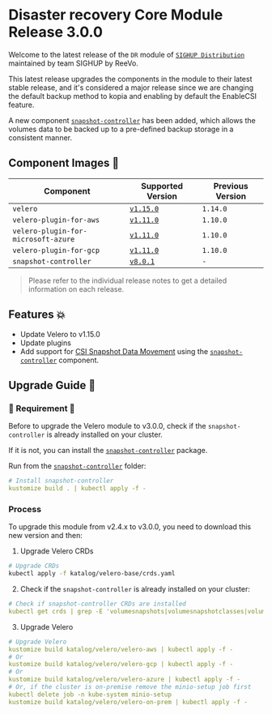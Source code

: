 # Disaster recovery Core Module Release 3.0.0

Welcome to the latest release of the `DR` module of [`SIGHUP Distribution`](https://github.com/sighupio/distribution) maintained by team SIGHUP by ReeVo.

This latest release upgrades the components in the module to their latest stable release, and it's considered a major release since we are changing the default backup method to kopia and enabling by default the EnableCSI feature.

A new component [`snapshot-controller`](../../katalog/velero/snapshot-controller/README.md) has been added, which allows the volumes data to be backed up to a pre-defined backup storage in a consistent manner.

## Component Images 🚢

| Component                           | Supported Version                                                                                   | Previous Version |
|-------------------------------------|-----------------------------------------------------------------------------------------------------|------------------|
| `velero`                            | [`v1.15.0`](https://github.com/vmware-tanzu/velero/releases/tag/v1.15.0)                            | `1.14.0`         |
| `velero-plugin-for-aws`             | [`v1.11.0`](https://github.com/vmware-tanzu/velero-plugin-for-aws/releases/tag/v1.11.0)             | `1.10.0`         |
| `velero-plugin-for-microsoft-azure` | [`v1.11.0`](https://github.com/vmware-tanzu/velero-plugin-for-microsoft-azure/releases/tag/v1.11.0) | `1.10.0`         |
| `velero-plugin-for-gcp`             | [`v1.11.0`](https://github.com/vmware-tanzu/velero-plugin-for-gcp/releases/tag/v1.11.0)             | `1.10.0`         |
| `snapshot-controller`               | [`v8.0.1`](https://github.com/vmware-tanzu/velero-plugin-for-gcp/releases/tag/v1.11.0)              | `-`              |

> Please refer to the individual release notes to get a detailed information on each release.

## Features 💥

- Update Velero to v1.15.0
- Update plugins
- Add support for [CSI Snapshot Data Movement](https://velero.io/docs/main/csi-snapshot-data-movement/) using the [`snapshot-controller`](../../katalog/velero/snapshot-controller/README.md) component.

## Upgrade Guide 🦮

### 🚨 Requirement 🚨

Before to upgrade the Velero module to v3.0.0, check if the `snapshot-controller` is already installed on your cluster.

If it is not, you can install the [`snapshot-controller`](../../katalog/velero/snapshot-controller/) package.

Run from the [`snapshot-controller`](../../katalog/velero/snapshot-controller/) folder:

```yaml
# Install snapshot-controller
kustomize build . | kubectl apply -f -
```


### Process

To upgrade this module from v2.4.x to v3.0.0, you need to download this new version and then:

1. Upgrade Velero CRDs
```bash
# Upgrade CRDs
kubectl apply -f katalog/velero-base/crds.yaml
```

2. Check if the `snapshot-controller` is already installed on your cluster:
```yaml
# Check if snapshot-controller CRDs are installed
kubectl get crds | grep -E 'volumesnapshots|volumesnapshotclasses|volumesnapshotcontents'
```

3. Upgrade Velero
```yaml
# Upgrade Velero
kustomize build katalog/velero/velero-aws | kubectl apply -f -
# Or
kustomize build katalog/velero/velero-gcp | kubectl apply -f -
# Or
kustomize build katalog/velero/velero-azure | kubectl apply -f -
# Or, if the cluster is on-premise remove the minio-setup job first
kubectl delete job -n kube-system minio-setup
kustomize build katalog/velero/velero-on-prem | kubectl apply -f -
```
